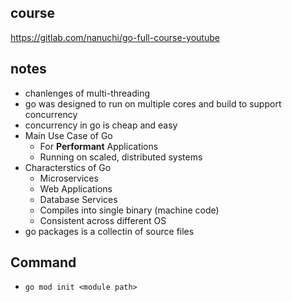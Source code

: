 ## course
https://gitlab.com/nanuchi/go-full-course-youtube
## notes
- chanlenges of multi-threading 
- go was designed to run on multiple cores and build to support concurrency
- concurrency in go is cheap and easy 
- Main Use Case of Go 
  - For **Performant** Applications
  - Running on scaled, distributed systems
- Characterstics of Go
  - Microservices
  - Web Applications
  - Database Services
  - Compiles into single binary (machine code)
  - Consistent across different OS
- go packages is a collectin of source files 


## Command 
- `go mod init <module path>`
